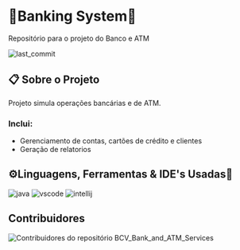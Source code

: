 # 🏦Banking System🏧

Repositório para o projeto do Banco e ATM

![last_commit](https://img.shields.io/github/last-commit/LiedsonDelgado/school_projects-UTA?color=03fc84)
    
## 📋 Sobre o Projeto

Projeto simula operações bancárias e de ATM.

### Inclui:
- Gerenciamento de contas, cartões de crédito e clientes
- Geração de relatorios

## ⚙️Linguagens, Ferramentas & IDE's Usadas🔧

![java](https://img.shields.io/badge/java-%23ED8B00.svg?style=for-the-badge&logo=openjdk&logoColor=white)
![vscode](https://img.shields.io/badge/Visual%20Studio%20Code-0078d7.svg?style=for-the-badge&logo=visual-studio-code&logoColor=white)
![intellij](https://img.shields.io/badge/IntelliJIDEA-000000.svg?style=for-the-badge&logo=intellij-idea&logoColor=white)


## Contribuidores

<img src="https://contrib.rocks/image?repo=LiedsonDelgado/BCV_Bank_and_ATM_Services" alt="Contribuidores do repositório BCV_Bank_and_ATM_Services"/>

